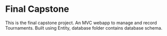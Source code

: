 # Final Capstone

This is the final capstone project.  An MVC webapp to manage and record Tournaments.
Built using Entity, database folder contains database schema.